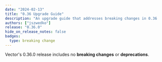 ```yaml
---
date: "2024-02-13"
title: "0.36 Upgrade Guide"
description: "An upgrade guide that addresses breaking changes in 0.36.0"
authors: ["jszwedko"]
release: "0.36.0"
hide_on_release_notes: false
badges:
  type: breaking change
---
```


Vector's 0.36.0 release includes no **breaking changes** or **deprecations**.
